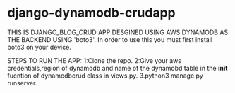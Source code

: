 # django-dynamodb-crudapp
THIS IS DJANGO_BLOG_CRUD APP DESGINED USING AWS DYNAMODB AS THE BACKEND USING 'boto3'.
In order to use this you must  first install boto3 on your device.

STEPS TO RUN THE APP:
1:Clone the repo.
2:Give your aws credentials,region of dynamodb and name of the dynamobd table in the __init__ fucntion of dynamodbcrud class in views.py.
3.python3 manage.py runserver.
